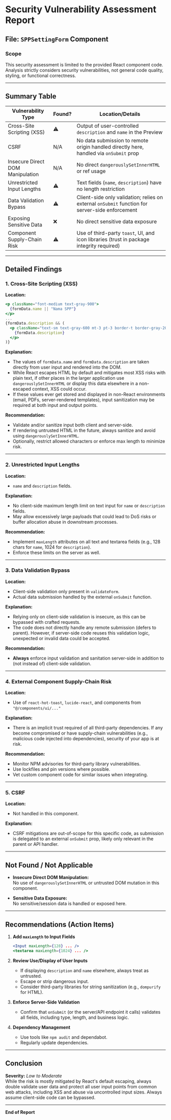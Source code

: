 # Security Vulnerability Assessment Report

## File: `SPPSettingForm` Component

### Scope

This security assessment is limited to the provided React component code. Analysis strictly considers security vulnerabilities, not general code quality, styling, or functional correctness.

---

## Summary Table

| Vulnerability Type               | Found? | Location/Details                                                                                |
| -------------------------------- | ------ | ----------------------------------------------------------------------------------------------- |
| Cross-Site Scripting (XSS)       | ⚠️     | Output of user-controlled `description` and `name` in the Preview                               |
| CSRF                             | N/A    | No data submission to remote origin handled directly here, handled via `onSubmit` prop          |
| Insecure Direct DOM Manipulation | N/A    | No direct `dangerouslySetInnerHTML` or ref usage                                                |
| Unrestricted Input Lengths       | ⚠️     | Text fields (`name`, `description`) have no length restriction                                  |
| Data Validation Bypass           | ⚠️     | Client-side only validation; relies on external `onSubmit` function for server-side enforcement |
| Exposing Sensitive Data          | ❌     | No direct sensitive data exposure                                                               |
| Component Supply-Chain Risk      | ⚠️     | Use of third-party `toast`, UI, and icon libraries (trust in package integrity required)        |

---

## Detailed Findings

### 1. Cross-Site Scripting (XSS)

**Location:**

```jsx
<p className="font-medium text-gray-900">
  {formData.name || "Nama SPP"}
</p>
...
{formData.description && (
  <p className="text-sm text-gray-600 mt-3 pt-3 border-t border-gray-200">
    {formData.description}
  </p>
)}
```

**Explanation:**

- The values of `formData.name` and `formData.description` are taken directly from user input and rendered into the DOM.
- While React escapes HTML by default and mitigates most XSS risks with plain text, if other places in the larger application use `dangerouslySetInnerHTML` or display this data elsewhere in a non-escaped context, XSS could occur.
- If these values ever get stored and displayed in non-React environments (email, PDFs, server-rendered templates), input sanitization may be required at both input and output points.

**Recommendation:**

- Validate and/or sanitize input both client and server-side.
- If rendering untrusted HTML in the future, always sanitize and avoid using `dangerouslySetInnerHTML`.
- Optionally, restrict allowed characters or enforce max length to minimize risk.

---

### 2. Unrestricted Input Lengths

**Location:**

- `name` and `description` fields.

**Explanation:**

- No client-side maximum length limit on text input for `name` or `description` fields.
- May allow excessively large payloads that could lead to DoS risks or buffer allocation abuse in downstream processes.

**Recommendation:**

- Implement `maxLength` attributes on all text and textarea fields (e.g., 128 chars for `name`, 1024 for `description`).
- Enforce these limits on the server as well.

---

### 3. Data Validation Bypass

**Location:**

- Client-side validation only present in `validateForm`.
- Actual data submission handled by the external `onSubmit` function.

**Explanation:**

- Relying only on client-side validation is insecure, as this can be bypassed with crafted requests.
- The code does not directly handle any remote submission (defers to parent). However, if server-side code reuses this validation logic, unexpected or invalid data could be accepted.

**Recommendation:**

- **Always** enforce input validation and sanitation server-side in addition to (not instead of) client-side validation.

---

### 4. External Component Supply-Chain Risk

**Location:**

- Use of `react-hot-toast`, `lucide-react`, and components from `"@/components/ui/..."`

**Explanation:**

- There is an implicit trust required of all third-party dependencies. If any become compromised or have supply-chain vulnerabilities (e.g., malicious code injected into dependencies), security of your app is at risk.

**Recommendation:**

- Monitor NPM advisories for third-party library vulnerabilities.
- Use lockfiles and pin versions where possible.
- Vet custom component code for similar issues when integrating.

---

### 5. CSRF

**Location:**

- Not handled in this component.

**Explanation:**

- CSRF mitigations are out-of-scope for this specific code, as submission is delegated to an external `onSubmit` prop, likely only relevant in the parent or API handler.

---

## Not Found / Not Applicable

- **Insecure Direct DOM Manipulation:**  
  No use of `dangerouslySetInnerHTML` or untrusted DOM mutation in this component.

- **Sensitive Data Exposure:**  
  No sensitive/session data is handled or exposed here.

---

## Recommendations (Action Items)

1. **Add `maxLength` to Input Fields**

   ```jsx
   <Input maxLength={128} ... />
   <textarea maxLength={1024} ... />
   ```

2. **Review Use/Display of User Inputs**
   - If displaying `description` and `name` elsewhere, always treat as untrusted.
   - Escape or strip dangerous input.
   - Consider third-party libraries for string sanitization (e.g., `dompurify` for HTML).

3. **Enforce Server-Side Validation**
   - Confirm that `onSubmit` (or the server/API endpoint it calls) validates all fields, including type, length, and business logic.

4. **Dependency Management**
   - Use tools like `npm audit` and dependabot.
   - Regularly update dependencies.

---

## Conclusion

**Severity:** _Low to Moderate_  
While the risk is mostly mitigated by React's default escaping, always double validate user data and protect all user input points from common web attacks, including XSS and abuse via uncontrolled input sizes. Always assume client-side code can be bypassed.

---

**End of Report**
